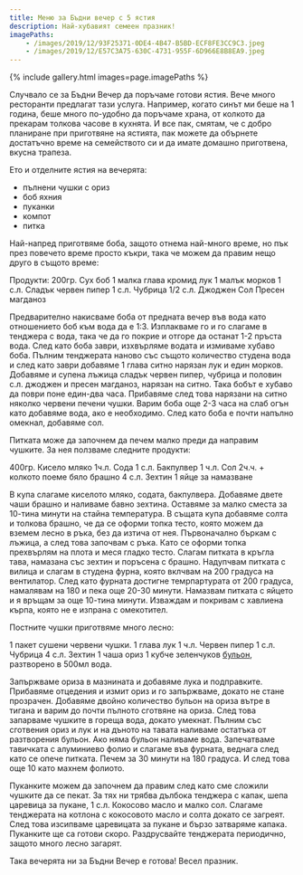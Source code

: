 ```yaml
---
title: Меню за Бъдни вечер с 5 ястия
description: Най-хубавият семеен празник!
imagePaths:
    - /images/2019/12/93F25371-0DE4-4B47-B5BD-ECF8FE3CC9C3.jpeg
    - /images/2019/12/E57C3A75-630C-4731-955F-6D966E8B8EA9.jpeg
---
```

{% include gallery.html images=page.imagePaths %}

Случвало се за Бъдни Вечер да поръчаме готови ястия. Вече много ресторанти предлагат тази услуга. Например, когато синът ми беше на 1 година, беше много по-удобно да поръчаме храна, от колкото да прекарам толкова часове в кухнята. И все пак, смятам, че с добро планиране при приготвяне на ястията, пак можете да обърнете достатъчно време на семейството си и да имате домашно приготвена, вкусна трапеза.

Ето и отделните ястия на вечерята:
- пълнени чушки с ориз
- боб яхния
- пуканки
- компот
- питка

Най-напред приготвяме боба, защото отнема най-много време, но пък през повечето време просто къкри, така че можем да правим нещо друго в същото време:

Продукти:
200гр. Сух боб
1 малка глава кромид лук
1 малък морков
1 с.л. Сладък червен пипер
1 с.л. Чубрица
1/2 с.л. Джоджен
Сол
Пресен магданоз

Предварително накисваме боба от предната вечер във вода като отношението боб към вода да е 1:3. Изплакваме го и го слагаме в тенджера с вода, така че да го покрие и отгоре да останат 1-2 пръста вода. След като боба заври, изхвърляме водата и измиваме хубаво боба. Пълним тенджерата наново със същото количество студена вода и след като заври добавяме 1 глава ситно нарязан лук и един морков. Добавяме и супена лъжица сладък червен пипер, чубрица и половин с.л. джоджен и пресен магданоз, нарязан на ситно. Така бобът е хубаво да поври поне един-два часа. Прибавяме след това нарязани на ситно няколко червени печени чушки. Варим боба още 2-3 часа на слаб огън като добавяме вода, ако е необходимо. След като боба е почти напълно омекнал, добавяме сол.

Питката може да започнем да печем малко преди да направим чушките. За нея ползваме следните продукти:

400гр. Кисело мляко
1ч.л. Сода
1 с.л. Бакпулвер
1 ч.л. Сол
2ч.ч. + колкото поеме бяло брашно
4 с.л. Зехтин
1 яйце за намазване

В купа слагаме киселото мляко, содата, бакпулвера. Добавяме двете чаши брашно и наливаме бавно зехтина. Оставяме за малко сместа за 10-тина минути на стайна температура. В същата купа добавяме солта и толкова брашно, че да се оформи топка тесто, която можем да вземем лесно в ръка, без да изтича от нея. Първоначално бъркам с лъжица, а след това започвам с ръка. Като се оформи топка прехвърлям на плота и меся гладко тесто. Слагам питката в кръгла тава, намазана със зехтин и поръсена с брашно. Надупчвам питката с вилица и слагам в студена фурна, която вклчвам на 200 градуса на вентилатор. След като фурната достигне темрпартурата от 200 градуса, намалявам на 180 и пека още 20-30 минути. Намазвам питката с яйцето и я връщам за още 10-тина минути. Изваждам и покривам с хавлиена кърпа, която не е изпрана с омекотител.

Постните чушки приготвяме много лесно:

1 пакет сушени червени чушки.
1 глава лук
1 ч.л. Червен пипер
1 с.л. Чубрица
4 с.л. Зехтин
1 чаша ориз
1 кубче зеленчуков <a href="https://www.zoya.bg/Зеленчуков-бульон-–-кубчета-–-10-бр.6059">бульон</a>, разтворено в 500мл вода.

Запържваме ориза в мазнината и добавяме лука и подправките. Прибавяме отцедения и измит ориз и го запържваме, докато не стане прозрачен. Добавяме двойно количество бульон на ориза вътре в тигана и варим до почти пълното сготвяне на ориза. След това запарваме чушките в гореща вода, докато умекнат. Пълним със сготвения ориз и лук и на дъното на тавата наливаме остатъка от разтворения бульон. Ако няма бульон наливаме вода. Запечатваме тавичката с алуминиево фолио и слагаме във фурната, веднага след като се опече питката. Печем за 30 минути на 180 градуса. И след това още 10 като махнем фолиото.

Пуканките можем да започнем да правим след като сме сложили чушките да се пекат. За тях ни трябва дълбока тенджера с капак, шепа царевица за пукане, 1 с.л. Кокосово масло и малко сол. Слагаме тенджерата на котлона с кокосовото масло и солта докато се загреят. След това изсипваме царевицата за пукане и бързо затваряме капака. Пуканките ще са готови скоро. Раздрусвайте тенджерата периодично, защото много лесно загарят.

Така вечерята ни за Бъдни Вечер е готова! Весел празник.
